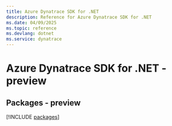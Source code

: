 ```yaml
---
title: Azure Dynatrace SDK for .NET
description: Reference for Azure Dynatrace SDK for .NET
ms.date: 04/09/2025
ms.topic: reference
ms.devlang: dotnet
ms.service: dynatrace
---
```

# Azure Dynatrace SDK for .NET - preview
## Packages - preview
[!INCLUDE [packages](dynatrace-index.md)]